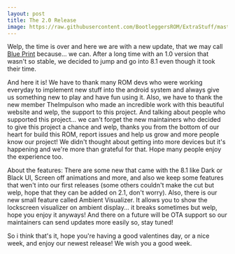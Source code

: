 ```yaml
---
layout: post
title: The 2.0 Release
image: https://raw.githubusercontent.com/BootleggersROM/ExtraStuff/master/blogstuff/bannerblueprint.jpg
---
```


Welp, the time is over and here we are with a new update, that we may call [Blue Print](https://www.youtube.com/watch?v=Mol1fLL4KHs) because... we can. After a long time with an 1.0 version that wasn't so stable, we decided to jump and go into 8.1 even though it took their time. 

And here it is! We have to thank many ROM devs who were working everyday to implement new stuff into the android system and always give us something new to play and have fun using it. Also, we have to thank the new member TheImpulson who made an incredible work with this beautiful website and welp, the support to this project. And talking about people who supported this project... we can't forget the new maintainers who decided to give this project a chance and welp, thanks you from the bottom of our heart for build this ROM, report issues and help us grow and more people know our project! We didn't thought about getting into more devices but it's happening and we're more than grateful for that. Hope many people enjoy the experience too.

About the features: There are some new that came with the 8.1 like Dark or Black UI, Screen off animations and more, and also we keep some features that wen't into our first releases (some others couldn't make the cut but welp, hope that they can be added on 2.1, don't worry). Also, there is our new small feature called Ambient Visualizer. It allows you to show the lockscreen visualizer on ambient display... it breaks sometimes but welp, hope you enjoy it anyways! And there on a future will be OTA support so our maintainers can send updates more easily so, stay tuned!

So i think that's it, hope you're having a good valentines day, or a nice week, and enjoy our newest release! We wish you a good week.
